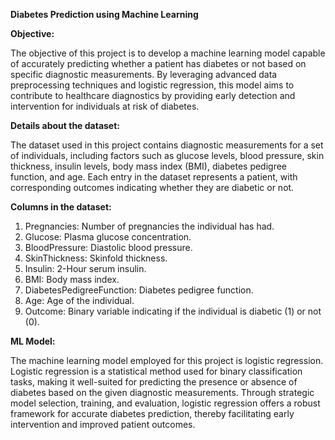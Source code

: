 **Diabetes Prediction using Machine Learning**

**Objective:**

The objective of this project is to develop a machine learning model capable of accurately predicting whether a patient has diabetes or not based on specific diagnostic measurements. By leveraging advanced data preprocessing techniques and logistic regression, this model aims to contribute to healthcare diagnostics by providing early detection and intervention for individuals at risk of diabetes.

**Details about the dataset:**

The dataset used in this project contains diagnostic measurements for a set of individuals, including factors such as glucose levels, blood pressure, skin thickness, insulin levels, body mass index (BMI), diabetes pedigree function, and age. Each entry in the dataset represents a patient, with corresponding outcomes indicating whether they are diabetic or not.

**Columns in the dataset:**

1. Pregnancies: Number of pregnancies the individual has had.
2. Glucose: Plasma glucose concentration.
3. BloodPressure: Diastolic blood pressure.
4. SkinThickness: Skinfold thickness.
5. Insulin: 2-Hour serum insulin.
6. BMI: Body mass index.
7. DiabetesPedigreeFunction: Diabetes pedigree function.
8. Age: Age of the individual.
9. Outcome: Binary variable indicating if the individual is diabetic (1) or not (0).

**ML Model:**

The machine learning model employed for this project is logistic regression. Logistic regression is a statistical method used for binary classification tasks, making it well-suited for predicting the presence or absence of diabetes based on the given diagnostic measurements. Through strategic model selection, training, and evaluation, logistic regression offers a robust framework for accurate diabetes prediction, thereby facilitating early intervention and improved patient outcomes.
